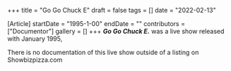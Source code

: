 +++
title = "Go Go Chuck E"
draft = false
tags = []
date = "2022-02-13"

[Article]
startDate = "1995-1-00"
endDate = ""
contributors = ["Documentor"]
gallery = []
+++
<b><i>Go Go Chuck E.</b></i> was a live show released with January 1995,

There is no documentation of this live show outside of a listing on Showbizpizza.com